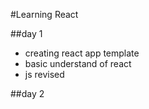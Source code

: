 #Learning React 

##day 1 
* creating react app template 
* basic understand of react
* js revised 

##day 2 